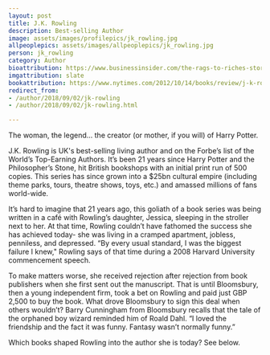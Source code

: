 ```yaml
---
layout: post
title: J.K. Rowling
description: Best-selling Author
image: assets/images/profilepics/jk_rowling.jpg
allpeoplepics: assets/images/allpeoplepics/jk_rowling.jpg
person: jk_rowling
category: Author
bioattribution: https://www.businessinsider.com/the-rags-to-riches-story-of-jk-rowling-2015-5, https://www.ft.com/content/a24a70a6-55a9-11e7-9fed-c19e2700005f
imgattribution: slate
bookattribution: https://www.nytimes.com/2012/10/14/books/review/j-k-rowling-by-the-book.html, http://www.oprah.com/oprahsbookclub/jk-rowlings-favorite-books/all
redirect_from: 
- /author/2018/09/02/jk-rowling
- /author/2018/09/02/jk-rowling.html

---
```


The woman, the legend... the creator (or mother, if you will) of Harry Potter. 

J.K. Rowling is UK's best-selling living author and on the Forbe’s list of the World’s Top-Earning Authors. It’s been 21 years since Harry Potter and the Philosopher’s Stone, hit British bookshops with an initial print run of 500 copies. This series has since grown into a $25bn cultural empire (including theme parks, tours, theatre shows, toys, etc.) and amassed millions of fans world-wide.

It’s hard to imagine that 21 years ago, this goliath of a book series was being written in a café with Rowling’s daughter, Jessica, sleeping in the stroller next to her. At that time, Rowling couldn’t have fathomed the success she has achieved today- she was living in a cramped apartment, jobless, penniless, and depressed. “By every usual standard, I was the biggest failure I knew," Rowling says of that time during a 2008 Harvard University commencement speech.

To make matters worse, she received rejection after rejection from book publishers when she first sent out the manuscript. That is until Bloomsbury, then a young independent firm, took a bet on Rowling and paid just GBP 2,500 to buy the book. What drove Bloomsbury to sign this deal when others wouldn’t? Barry Cunningham from Bloomsbury recalls that the tale of the orphaned boy wizard reminded him of Roald Dahl. “I loved the friendship and the fact it was funny. Fantasy wasn’t normally funny.”

Which books shaped Rowling into the author she is today? See below.





